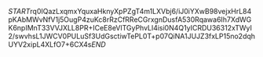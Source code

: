 $START$rq0IQazLxqmxYquxaHknyXpPZgT4m1LXVbj6/iJ0iYXwB98vejxHrL84pKAbMWvNfV1j5OugP4zuKc8rRzCfRReCGrxgnDusfA530Rqawa6Ih7XdWGK6npIMnT33VVJXLL8PR+ICeE8eVlTGyPhvLl4isi0N4Q1yICRDU36312xTWyI2/swvhsL1JWCV0PULuSf3UdGsctiwTePL0T+p07QiNA1JUJZ3fxLP15no2dqhUYV2xipL4XLfO7+6CX4s$END$